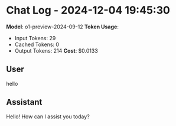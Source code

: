 # Chat Log - 2024-12-04 19:45:30
**Model**: o1-preview-2024-09-12
**Token Usage**:
- Input Tokens: 29
- Cached Tokens: 0
- Output Tokens: 214
**Cost**: $0.0133

## User
hello

## Assistant
Hello! How can I assist you today?

